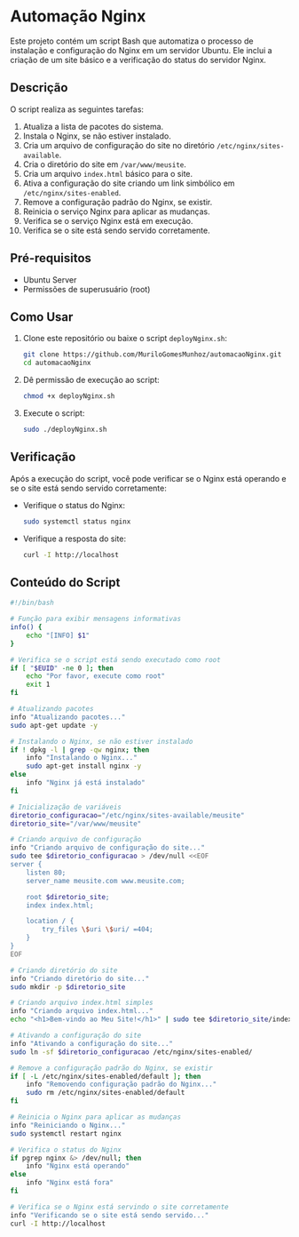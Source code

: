 # Automação Nginx

Este projeto contém um script Bash que automatiza o processo de instalação e configuração do Nginx em um servidor Ubuntu. Ele inclui a criação de um site básico e a verificação do status do servidor Nginx.

## Descrição

O script realiza as seguintes tarefas:
1. Atualiza a lista de pacotes do sistema.
2. Instala o Nginx, se não estiver instalado.
3. Cria um arquivo de configuração do site no diretório `/etc/nginx/sites-available`.
4. Cria o diretório do site em `/var/www/meusite`.
5. Cria um arquivo `index.html` básico para o site.
6. Ativa a configuração do site criando um link simbólico em `/etc/nginx/sites-enabled`.
7. Remove a configuração padrão do Nginx, se existir.
8. Reinicia o serviço Nginx para aplicar as mudanças.
9. Verifica se o serviço Nginx está em execução.
10. Verifica se o site está sendo servido corretamente.

## Pré-requisitos

- Ubuntu Server
- Permissões de superusuário (root)

## Como Usar

1. Clone este repositório ou baixe o script `deployNginx.sh`:

    ```bash
    git clone https://github.com/MuriloGomesMunhoz/automacaoNginx.git
    cd automacaoNginx
    ```

2. Dê permissão de execução ao script:

    ```bash
    chmod +x deployNginx.sh
    ```

3. Execute o script:

    ```bash
    sudo ./deployNginx.sh
    ```

## Verificação

Após a execução do script, você pode verificar se o Nginx está operando e se o site está sendo servido corretamente:

- Verifique o status do Nginx:

    ```bash
    sudo systemctl status nginx
    ```

- Verifique a resposta do site:

    ```bash
    curl -I http://localhost
    ```

## Conteúdo do Script

```bash
#!/bin/bash

# Função para exibir mensagens informativas
info() {
    echo "[INFO] $1"
}

# Verifica se o script está sendo executado como root
if [ "$EUID" -ne 0 ]; then
    echo "Por favor, execute como root"
    exit 1
fi

# Atualizando pacotes
info "Atualizando pacotes..."
sudo apt-get update -y

# Instalando o Nginx, se não estiver instalado
if ! dpkg -l | grep -qw nginx; then
    info "Instalando o Nginx..."
    sudo apt-get install nginx -y
else
    info "Nginx já está instalado"
fi

# Inicialização de variáveis
diretorio_configuracao="/etc/nginx/sites-available/meusite"
diretorio_site="/var/www/meusite"

# Criando arquivo de configuração
info "Criando arquivo de configuração do site..."
sudo tee $diretorio_configuracao > /dev/null <<EOF
server {
    listen 80;
    server_name meusite.com www.meusite.com;

    root $diretorio_site;
    index index.html;

    location / {
        try_files \$uri \$uri/ =404;
    }
}
EOF

# Criando diretório do site 
info "Criando diretório do site..."
sudo mkdir -p $diretorio_site

# Criando arquivo index.html simples
info "Criando arquivo index.html..."
echo "<h1>Bem-vindo ao Meu Site!</h1>" | sudo tee $diretorio_site/index.html

# Ativando a configuração do site
info "Ativando a configuração do site..."
sudo ln -sf $diretorio_configuracao /etc/nginx/sites-enabled/

# Remove a configuração padrão do Nginx, se existir
if [ -L /etc/nginx/sites-enabled/default ]; then
    info "Removendo configuração padrão do Nginx..."
    sudo rm /etc/nginx/sites-enabled/default
fi

# Reinicia o Nginx para aplicar as mudanças
info "Reiniciando o Nginx..."
sudo systemctl restart nginx

# Verifica o status do Nginx
if pgrep nginx &> /dev/null; then
    info "Nginx está operando"
else
    info "Nginx está fora"
fi

# Verifica se o Nginx está servindo o site corretamente
info "Verificando se o site está sendo servido..."
curl -I http://localhost

